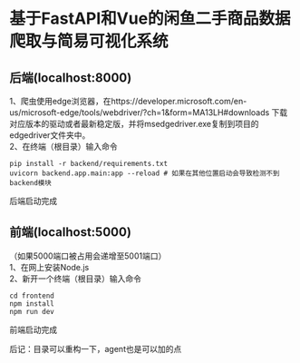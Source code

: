 # 基于FastAPI和Vue的闲鱼二手商品数据爬取与简易可视化系统
## 后端(localhost:8000)
1、爬虫使用edge浏览器，在https://developer.microsoft.com/en-us/microsoft-edge/tools/webdriver/?ch=1&form=MA13LH#downloads 下载对应版本的驱动或者最新稳定版，并将msedgedriver.exe复制到项目的edgedriver文件夹中。\
2、在终端（根目录）输入命令
```
pip install -r backend/requirements.txt
uvicorn backend.app.main:app --reload # 如果在其他位置启动会导致检测不到backend模块
```
后端启动完成
## 前端(localhost:5000)
（如果5000端口被占用会递增至5001端口）\
1、在网上安装Node.js\
2、新开一个终端（根目录）输入命令
```
cd frontend
npm install
npm run dev
```
前端启动完成

后记：目录可以重构一下，agent也是可以加的点
